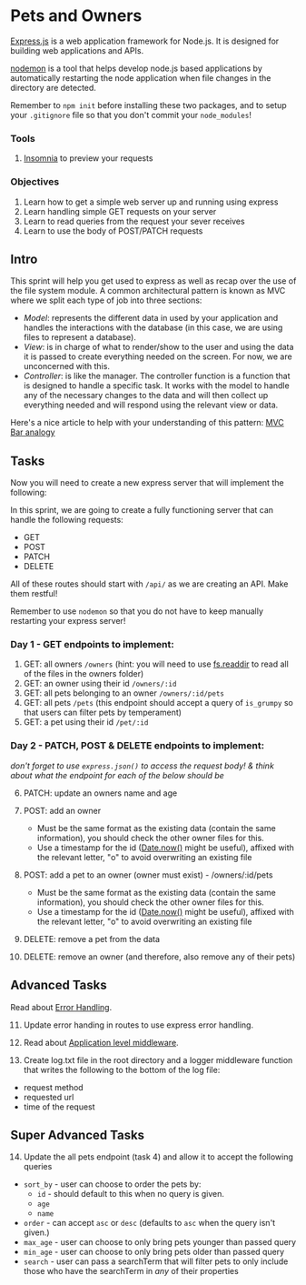 # Pets and Owners

[Express.js](http://expressjs.com/) is a web application framework for Node.js. It is designed for building web applications and APIs.

[nodemon](https://www.npmjs.com/package/nodemon) is a tool that helps develop node.js based applications by automatically restarting the node application when file changes in the directory are detected.

Remember to `npm init` before installing these two packages, and to setup your `.gitignore` file so that you don't commit your `node_modules`!

### Tools

1. [Insomnia](https://insomnia.rest/download/) to preview your requests

### Objectives

1. Learn how to get a simple web server up and running using express
2. Learn handling simple GET requests on your server
3. Learn to read queries from the request your sever receives
4. Learn to use the body of POST/PATCH requests

## Intro

This sprint will help you get used to express as well as recap over the use of the file system module. A common architectural pattern is known as MVC where we split each type of job into three sections:

- _Model_: represents the different data in used by your application and handles the interactions with the database (in this case, we are using files to represent a database).
- _View_: is in charge of what to render/show to the user and using the data it is passed to create everything needed on the screen. For now, we are unconcerned with this.
- _Controller_: is like the manager. The controller function is a function that is designed to handle a specific task. It works with the model to handle any of the necessary changes to the data and will then collect up everything needed and will respond using the relevant view or data.

Here's a nice article to help with your understanding of this pattern:
[MVC Bar analogy](https://medium.freecodecamp.org/model-view-controller-mvc-explained-through-ordering-drinks-at-the-bar-efcba6255053)

## Tasks

Now you will need to create a new express server that will implement the following:

In this sprint, we are going to create a fully functioning server that can handle the following requests: 
- GET
- POST
- PATCH
- DELETE

All of these routes should start with `/api/` as we are creating an API. Make them restful!

Remember to use `nodemon` so that you do not have to keep manually restarting your express server!

### Day 1 - GET endpoints to implement:

1. GET: all owners `/owners` (hint: you will need to use [fs.readdir](https://www.geeksforgeeks.org/node-js-fs-readdir-method/) to read all of the files in the owners folder)
2. GET: an owner using their id `/owners/:id`
3. GET: all pets belonging to an owner `/owners/:id/pets`
4. GET: all pets `/pets` (this endpoint should accept a query of `is_grumpy` so that users can filter pets by temperament)
5. GET: a pet using their id `/pet/:id`

### Day 2 - PATCH, POST & DELETE endpoints to implement:

_don't forget to use `express.json()` to access the request body! & think about what the endpoint for each of the below should be_

6. PATCH: update an owners name and age

7. POST: add an owner
   - Must be the same format as the existing data (contain the same information), you should check the other owner files for this.
   - Use a timestamp for the id ([Date.now()](https://developer.mozilla.org/en-US/docs/Web/JavaScript/Reference/Global_Objects/Date/now) might be useful), affixed with the relevant letter, "o" to avoid overwriting an existing file

8. POST: add a pet to an owner (owner must exist) - /owners/:id/pets
   - Must be the same format as the existing data (contain the same information), you should check the other owner files for this.
   - Use a timestamp for the id ([Date.now()](https://developer.mozilla.org/en-US/docs/Web/JavaScript/Reference/Global_Objects/Date/now) might be useful), affixed with the relevant letter, "o" to avoid overwriting an existing file

9. DELETE: remove a pet from the data

10. DELETE: remove an owner (and therefore, also remove any of their pets)

## Advanced Tasks

Read about [Error Handling](http://expressjs.com/en/guide/error-handling.html).

11. Update error handing in routes to use express error handling.

12. Read about [Application level middleware](http://expressjs.com/en/guide/using-middleware.html#middleware.application).

13. Create log.txt file in the root directory and a logger middleware function that writes the following to the bottom of the log file:
   - request method
   - requested url
   - time of the request

## Super Advanced Tasks

14. Update the all pets endpoint (task 4) and allow it to accept the following queries
   - `sort_by` - user can choose to order the pets by:
     - `id` - should default to this when no query is given.
     - `age`
     - `name`
   - `order` - can accept `asc` or `desc` (defaults to `asc` when the query isn't given.)
   - `max_age` - user can choose to only bring pets younger than passed query
   - `min_age` - user can choose to only bring pets older than passed query
   - `search` - user can pass a searchTerm that will filter pets to only include those who have the searchTerm in *any* of their properties
